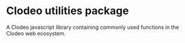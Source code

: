 # Clodeo utilities package
A Clodeo javascript library containing commonly used functions in the Clodeo web ecosystem.
